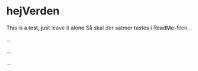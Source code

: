 # hejVerden
This is a test, just leave it alone
Så skal der satmer tastes i ReadMe-filen...


...

...


...

